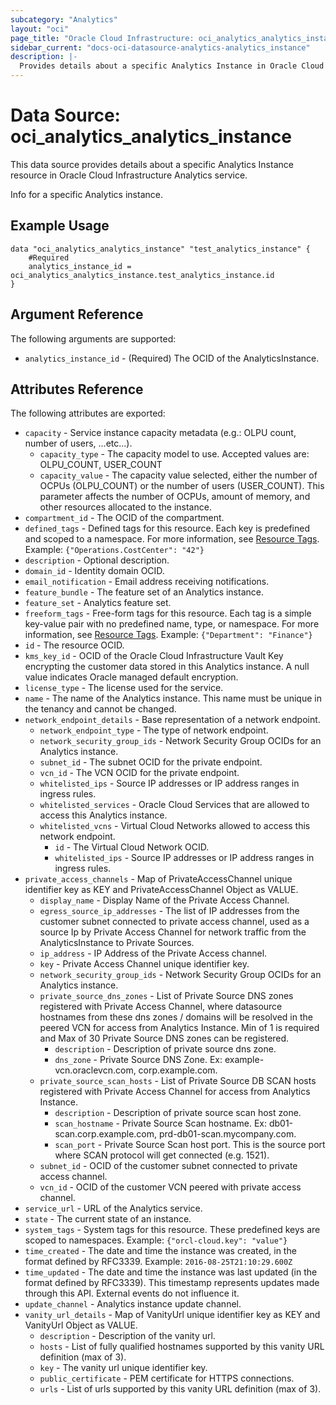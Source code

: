 ```yaml
---
subcategory: "Analytics"
layout: "oci"
page_title: "Oracle Cloud Infrastructure: oci_analytics_analytics_instance"
sidebar_current: "docs-oci-datasource-analytics-analytics_instance"
description: |-
  Provides details about a specific Analytics Instance in Oracle Cloud Infrastructure Analytics service
---
```


# Data Source: oci_analytics_analytics_instance
This data source provides details about a specific Analytics Instance resource in Oracle Cloud Infrastructure Analytics service.

Info for a specific Analytics instance.


## Example Usage

```hcl
data "oci_analytics_analytics_instance" "test_analytics_instance" {
	#Required
	analytics_instance_id = oci_analytics_analytics_instance.test_analytics_instance.id
}
```

## Argument Reference

The following arguments are supported:

* `analytics_instance_id` - (Required) The OCID of the AnalyticsInstance. 


## Attributes Reference

The following attributes are exported:

* `capacity` - Service instance capacity metadata (e.g.: OLPU count, number of users, ...etc...). 
	* `capacity_type` - The capacity model to use. Accepted values are: OLPU_COUNT, USER_COUNT 
	* `capacity_value` - The capacity value selected, either the number of OCPUs (OLPU_COUNT) or the number of users (USER_COUNT). This parameter affects the number of OCPUs, amount of memory, and other resources allocated to the instance. 
* `compartment_id` - The OCID of the compartment. 
* `defined_tags` - Defined tags for this resource. Each key is predefined and scoped to a namespace. For more information, see [Resource Tags](https://docs.cloud.oracle.com/iaas/Content/General/Concepts/resourcetags.htm).  Example: `{"Operations.CostCenter": "42"}` 
* `description` - Optional description. 
* `domain_id` - Identity domain OCID. 
* `email_notification` - Email address receiving notifications. 
* `feature_bundle` - The feature set of an Analytics instance. 
* `feature_set` - Analytics feature set. 
* `freeform_tags` - Free-form tags for this resource. Each tag is a simple key-value pair with no predefined name, type, or namespace. For more information, see [Resource Tags](https://docs.cloud.oracle.com/iaas/Content/General/Concepts/resourcetags.htm).  Example: `{"Department": "Finance"}` 
* `id` - The resource OCID. 
* `kms_key_id` - OCID of the Oracle Cloud Infrastructure Vault Key encrypting the customer data stored in this Analytics instance. A null value indicates Oracle managed default encryption. 
* `license_type` - The license used for the service. 
* `name` - The name of the Analytics instance. This name must be unique in the tenancy and cannot be changed. 
* `network_endpoint_details` - Base representation of a network endpoint. 
	* `network_endpoint_type` - The type of network endpoint. 
	* `network_security_group_ids` - Network Security Group OCIDs for an Analytics instance. 
	* `subnet_id` - The subnet OCID for the private endpoint. 
	* `vcn_id` - The VCN OCID for the private endpoint. 
	* `whitelisted_ips` - Source IP addresses or IP address ranges in ingress rules. 
	* `whitelisted_services` - Oracle Cloud Services that are allowed to access this Analytics instance. 
	* `whitelisted_vcns` - Virtual Cloud Networks allowed to access this network endpoint. 
		* `id` - The Virtual Cloud Network OCID. 
		* `whitelisted_ips` - Source IP addresses or IP address ranges in ingress rules. 
* `private_access_channels` - Map of PrivateAccessChannel unique identifier key as KEY and PrivateAccessChannel Object as VALUE. 
	* `display_name` - Display Name of the Private Access Channel. 
	* `egress_source_ip_addresses` - The list of IP addresses from the customer subnet connected to private access channel, used as a source Ip by Private Access Channel for network traffic from the AnalyticsInstance to Private Sources. 
	* `ip_address` - IP Address of the Private Access channel. 
	* `key` - Private Access Channel unique identifier key. 
	* `network_security_group_ids` - Network Security Group OCIDs for an Analytics instance. 
	* `private_source_dns_zones` - List of Private Source DNS zones registered with Private Access Channel, where datasource hostnames from these dns zones / domains will be resolved in the peered VCN for access from Analytics Instance. Min of 1 is required and Max of 30 Private Source DNS zones can be registered. 
		* `description` - Description of private source dns zone. 
		* `dns_zone` - Private Source DNS Zone. Ex: example-vcn.oraclevcn.com, corp.example.com. 
	* `private_source_scan_hosts` - List of Private Source DB SCAN hosts registered with Private Access Channel for access from Analytics Instance. 
		* `description` - Description of private source scan host zone. 
		* `scan_hostname` - Private Source Scan hostname. Ex: db01-scan.corp.example.com, prd-db01-scan.mycompany.com. 
		* `scan_port` - Private Source Scan host port. This is the source port where SCAN protocol will get connected (e.g. 1521). 
	* `subnet_id` - OCID of the customer subnet connected to private access channel. 
	* `vcn_id` - OCID of the customer VCN peered with private access channel. 
* `service_url` - URL of the Analytics service. 
* `state` - The current state of an instance. 
* `system_tags` - System tags for this resource. These predefined keys are scoped to namespaces. Example: `{"orcl-cloud.key": "value"}` 
* `time_created` - The date and time the instance was created, in the format defined by RFC3339.  Example: `2016-08-25T21:10:29.600Z` 
* `time_updated` - The date and time the instance was last updated (in the format defined by RFC3339). This timestamp represents updates made through this API. External events do not influence it. 
* `update_channel` - Analytics instance update channel. 
* `vanity_url_details` - Map of VanityUrl unique identifier key as KEY and VanityUrl Object as VALUE. 
	* `description` - Description of the vanity url. 
	* `hosts` - List of fully qualified hostnames supported by this vanity URL definition (max of 3). 
	* `key` - The vanity url unique identifier key. 
	* `public_certificate` - PEM certificate for HTTPS connections. 
	* `urls` - List of urls supported by this vanity URL definition (max of 3). 

